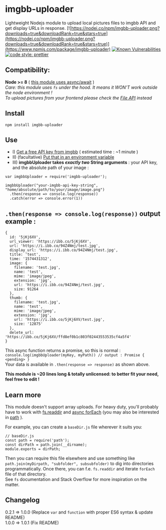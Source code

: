 # imgbb-uploader
Lightweight Nodejs module to upload local pictures files to imgbb API and get display URLs in response.
[![https://nodei.co/npm/imgbb-uploader.png?downloads=true&downloadRank=true&stars=true](https://nodei.co/npm/imgbb-uploader.png?downloads=true&downloadRank=true&stars=true)](https://www.npmjs.com/package/imgbb-uploader)
[![Known Vulnerabilities](https://snyk.io/test/github/TheRealBarenziah/imgbb-uploader/badge.svg?targetFile=package.json)](https://snyk.io/test/github/TheRealBarenziah/imgbb-uploader?targetFile=package.json)
[![code style: prettier](https://img.shields.io/badge/code_style-prettier-ff69b4.svg?style=flat-square)](https://github.com/prettier/prettier)


## Compatibility: 
**Node >= 8** ( [this module uses async/await](https://node.green/) )  
*Care: this module uses `fs` under the hood. It means it WON'T work outside the node environment !*  
*To upload pictures from your frontend please check the [File API](https://developer.mozilla.org/en-US/docs/Web/API/File) instead*  

## Install
`npm install imgbb-uploader`

## Use
- I) [Get a free API key from imgbb](https://api.imgbb.com/) ( estimated time : ~1 minute )
- II) (facultative) [Put that in an environment variable](https://www.npmjs.com/package/dotenv)
- III) **imgbbUploader takes *exactly two* String arguments** : your API key, and the absolute path of your image :

```
var imgbbUploader = require('imgbb-uploader');

imgbbUploader("your-imgbb-api-key-string", "home/absolute/path/to/your/image/image.png")
  .then(response => console.log(response))
  .catch(error => console.error(1))
```

## `.then(response => console.log(response))` output example :
```
{
  id: '5jKj6XV',
  url_viewer: 'https://ibb.co/5jKj6XV',
  url: 'https://i.ibb.co/94Z4Nmj/test.jpg',
  display_url: 'https://i.ibb.co/94Z4Nmj/test.jpg',
  title: 'test',
  time: '1574431312',
  image: {
    filename: 'test.jpg',
    name: 'test',
    mime: 'image/jpeg',
    extension: 'jpg',
    url: 'https://i.ibb.co/94Z4Nmj/test.jpg',
    size: 91264
  },
  thumb: {
    filename: 'test.jpg',
    name: 'test',
    mime: 'image/jpeg',
    extension: 'jpg',
    url: 'https://i.ibb.co/5jKj6XV/test.jpg',
    size: '12875'
  },
  delete_url: 'https://ibb.co/5jKj6XV/ffd8ef0b1c803f02443553535cf4a5f4'
}
```

This async function returns a promise, so this is normal :  
`console.log(imgbbUploader(myKey, myPath)) // output : Promise { <pending> }`  
Your data is available in `.then(response => response)` as shown above.

**This module is ~20 lines long & totally unlicensed: to better fit your need, feel free to edit !**

## Learn more
This module doesn't support array uploads. For heavy duty, you'll probably have to work with [fs.readdir](https://nodejs.org/api/fs.html#fs_fs_readdir_path_options_callback) and [async forEach](https://www.npmjs.com/package/async-foreach) (you may also be interested in [path](https://nodejs.org/api/path.html#path_path) ).  

For example, you can create a `baseDir.js` file wherever it suits you:
```
// baseDir.js
const path = require('path');
const dirPath = path.join(__dirname);
module.exports = dirPath;
```
Then you can require this file elsewhere and use something like `path.join(myDirpath, "subfolder", subsubfolder)` to dig into directories programmatically. Once there, you can f.e. `fs.readdir` and iterate `forEach` file of that directory.  
See `fs` documentation and Stack Overflow for more inspiration on the matter.  

## Changelog
0.2.1 => 1.0.0 (Replace `var` and `function` with proper ES6 syntax & update README)  
1.0.0 => 1.0.1 (Fix README)
